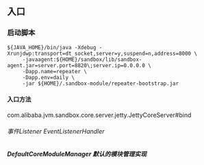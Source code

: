 ## 入口

###  启动脚本

```shell
${JAVA_HOME}/bin/java -Xdebug -Xrunjdwp:transport=dt_socket,server=y,suspend=n,address=8000 \
     -javaagent:${HOME}/sandbox/lib/sandbox-agent.jar=server.port=8820\;server.ip=0.0.0.0 \
     -Dapp.name=repeater \
     -Dapp.env=daily \
     -jar ${HOME}/.sandbox-module/repeater-bootstrap.jar
```

#### 入口方法

com.alibaba.jvm.sandbox.core.server.jetty.JettyCoreServer#bind



###### 事件Listener EventListenerHandler

##### DefaultCoreModuleManager  默认的模块管理实现

